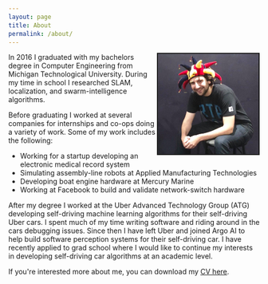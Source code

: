 ```yaml
---
layout: page
title: About
permalink: /about/
---
```

<img style="float: right;" src="/funnyhat.jpg" border="2" width="40%">
In 2016 I graduated with my bachelors degree in Computer Engineering from Michigan Technological University.  During my time in school I researched SLAM, localization, and swarm-intelligence algorithms.

Before graduating I worked at several companies for internships and co-ops doing a variety of work.  Some of my work includes the following:

* Working for a startup developing an electronic medical record system
* Simulating assembly-line robots at Applied Manufacturing Technologies
* Developing boat engine hardware at Mercury Marine
* Working at Facebook to build and validate network-switch hardware

After my degree I worked at the Uber Advanced Technology Group (ATG) developing self-driving machine learning algorithms for their self-driving Uber cars.  I spent much of my time writing software and riding around in the cars debugging issues.  Since then I have left Uber and joined Argo AI to help build software perception systems for their self-driving car. I have recently applied to grad school where I would like to continue my interests in developing self-driving car algorithms at an academic level.

If you're interested more about me, you can download my [CV here](/ManelaCV.pdf).
